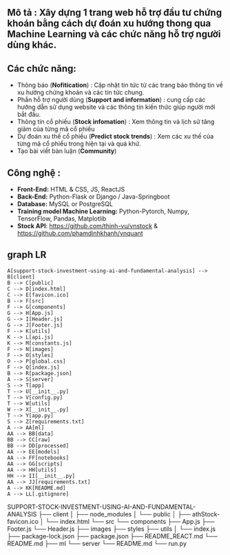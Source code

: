 ## Mô tả : Xây dựng 1 trang web hỗ trợ đầu tư chứng khoán bằng cách dự đoán xu hướng thong qua Machine Learning và các chức năng hỗ trợ người dùng khác.

## Các chức năng:
* Thông báo (<strong>Nofitication</strong>) : Cập nhật tin tức từ các trang báo thông tin về xu hướng chứng khoán và các tin tức chung.
* Phần hỗ trợ người dùng (<strong>Support and information</strong>) : cung cấp các hướng dẫn sử dụng website và các thông tin kiến thức giúp người mới bắt đầu.
* Thông tin cổ phiếu (<strong>Stock infomation</strong>) : Xem thông tin và lịch sử tăng giảm của từng mã cổ phiếu
* Dự đoán xu thế cổ phiếu (<strong>Predict stock trends</strong>) : Xem các xu thế của từng mã cổ phiếu trong hiện tại và quá khứ.
* Tạo bài viết bàn luận (<strong>Community</strong>)


## Công nghệ :  
  * <strong>Front-End:</strong> HTML & CSS, JS, ReactJS
  * <strong>Back-End:</strong> Python-Flask or Django / Java-Springboot
  * <strong>Database:</strong> MySQL or PostgreSQL
  * <strong>Training model Machine Learning:</strong> Python-Pytorch, Numpy, TensorFlow, Pandas, Matplotlib
  * <strong>Stock API</strong>: https://github.com/thinh-vu/vnstock & https://github.com/phamdinhkhanh/vnquant
  
## graph LR
    A[support-stock-investment-using-ai-and-fundamental-analysis] --> B[client]
    B --> C[public]
    C --> D[index.html]
    C --> E[favicon.ico]
    B --> F[src]
    F --> G[components]
    G --> H[App.js]
    G --> I[Header.js]
    G --> J[Footer.js]
    F --> K[utils]
    K --> L[api.js]
    K --> M[constants.js]
    F --> N[images]
    F --> O[styles]
    O --> P[global.css]
    F --> Q[index.js]
    B --> R[package.json]
    A --> S[server]
    S --> T[app]
    T --> U[__init__.py]
    T --> V[config.py]
    T --> W[utils]
    W --> X[__init__.py]
    T --> Y[app.py]
    S --> Z[requirements.txt]
    A --> AA[ml]
    AA --> BB[data]
    BB --> CC[raw]
    BB --> DD[processed]
    AA --> EE[models]
    AA --> FF[notebooks]
    AA --> GG[scripts]
    AA --> HH[utils]
    HH --> II[__init__.py]
    AA --> JJ[requirements.txt]
    A --> KK[README.md]
    A --> LL[.gitignore]

SUPPORT-STOCK-INVESTMENT-USING-AI-AND-FUNDAMENTAL-ANALYSIS
├── client
│   ├── node_modules
│   └── public
│       ├── athStock-favicon.ico
│       └── index.html
└── src
    └── components
        ├── App.js
        ├── Footer.js
        └── Header.js
    ├── images
    ├── styles
    ├── utils
    │   └── index.js
    ├── package-lock.json
    ├── package.json
    ├── README_REACT.md
    └── README.md
├── ml
└── server
    └── README.md
        └── run.py
